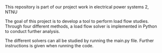 This repository is part of our project work in electrical power systems 2, NTNU

The goal of this project is to develop a tool to perform load flow studies. Through four different methods, a load flow solver is implemented in Python to conduct further analysis. 


The different solvers can all be studied by running the main.py file.
Further instructions is given when running the code. 
